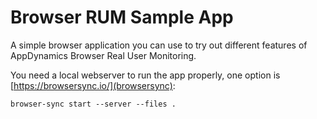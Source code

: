 # Browser RUM Sample App

A simple browser application you can use to try out different features of AppDynamics Browser Real User Monitoring.

You need a local webserver to run the app properly, one option is [https://browsersync.io/](browsersync):

```shell
browser-sync start --server --files .
```
